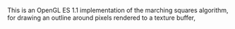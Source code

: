This is an OpenGL ES 1.1 implementation of the marching squares algorithm, for
drawing an outline around pixels rendered to a texture buffer,
